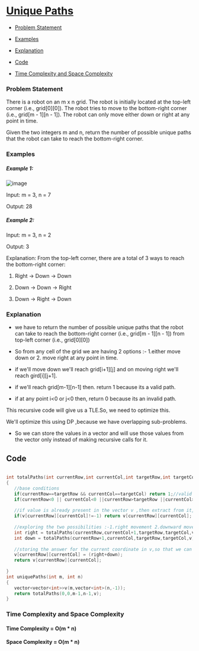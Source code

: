 
# [Unique Paths](https://leetcode.com/problems/unique-paths/)

- [Problem Statement](#problem-statement)

- [Examples](#examples)

- [Explanation](#explanation)

- [Code](#code)

- [Time Complexity and Space Complexity](#time-complexity-and-space-complexity)



### Problem Statement

There is a robot on an m x n grid. The robot is initially located at the top-left corner (i.e., grid[0][0]). The robot tries to move to the bottom-right corner (i.e., grid[m - 1][n - 1]). The robot can only move either down or right at any point in time.

Given the two integers m and n, return the number of possible unique paths that the robot can take to reach the bottom-right corner.


### Examples


##### Example 1:

![image](https://user-images.githubusercontent.com/75883328/161976152-6f2972ee-4561-4ffe-ac27-d27bd9ebe82b.png)


Input: m = 3, n = 7

Output: 28



##### Example 2:

Input: m = 3, n = 2

Output: 3

Explanation: From the top-left corner, there are a total of 3 ways to reach the bottom-right corner:

1. Right -> Down -> Down

2. Down -> Down -> Right

3. Down -> Right -> Down


### Explanation

- we have to return the number of possible unique paths that the robot can take to reach the bottom-right corner (i.e., grid[m - 1][n - 1]) from top-left corner (i.e., grid[0][0])

- So from any cell of the grid we are having 2 options :-  1.either move down or 2. move right at any point in time.

- if we'll move down we'll reach grid[i+1][j] and on moving right we'll reach gird[i][j+1].

- if we'll reach grid[m-1][n-1] then. return 1 because its a valid path.

- if at any point i<0 or j<0 then, return 0 because its an invalid path.

This recursive code will give us a TLE.So, we need to optimize this.

We'll optimize this using DP ,because we have overlapping sub-problems.

- So we can store the values in a vector and will use those values from the vector only instead of making recursive calls for it.


 ## Code 
 
 ```cpp

int totalPaths(int currentRow,int currentCol,int targetRow,int targetCol,vector<vector<int>>&v)
{
    //base conditions
    if(currentRow==targetRow && currentCol==targetCol) return 1;//valid path
    if(currentRow<0 || currentCol<0 ||currentRow>targetRow ||currentCol>targetCol) return 0;//invalid path
        
    //if value is already present in the vector v ,then extract from it, no need to make recursive calls for it 
    if(v[currentRow][currentCol]!=-1) return v[currentRow][currentCol];
        
    //exploring the two possibilities :-1.right movement 2.downward movement
    int right = totalPaths(currentRow,currentCol+1,targetRow,targetCol,v); //when the robot moves right
    int down = totalPaths(currentRow+1,currentCol,targetRow,targetCol,v); //when the robot moves down
        
    //storing the answer for the current coordinate in v,so that we can use it in future
    v[currentRow][currentCol] = (right+down); 
    return v[currentRow][currentCol];
     
}
 int uniquePaths(int m, int n) 
{
    vector<vector<int>>v(m,vector<int>(n,-1));
    return totalPaths(0,0,m-1,n-1,v);
}


```
 
         
### Time Complexity and Space Complexity

#### Time Complexity = O(m * n)

#### Space Complexity = O(m * n)
